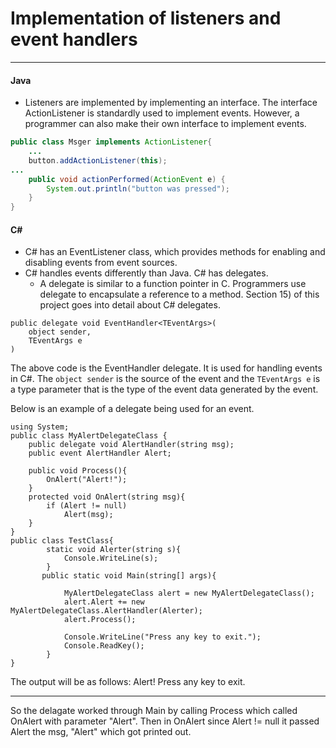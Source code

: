 # Implementation of listeners and event handlers
***
#### Java
* Listeners are implemented by implementing an interface. The interface ActionListener is standardly used to implement events. However, a programmer can also make their own interface to implement events.
```Java
public class Msger implements ActionListener{
    ...
    button.addActionListener(this);
...
    public void actionPerformed(ActionEvent e) {
        System.out.println("button was pressed");
    }
}
```
#### C#
* C# has an EventListener class, which provides methods for enabling and disabling events from event sources. 
* C# handles events differently than Java. C# has delegates.
    * A delegate is similar to a function pointer in C. Programmers use delegate to encapsulate a reference to a method. Section 15) of this project goes into detail about C# delegates.
```CSharp
public delegate void EventHandler<TEventArgs>(
	object sender,
	TEventArgs e
)
```
The above code is the EventHandler delegate. It is used for handling events in C#. The `object sender` is the source of the event and the `TEventArgs e` is a type parameter that is the type of the event data generated by the event. 

Below is an example of a delegate being used for an event.
```CSharp
using System;
public class MyAlertDelegateClass {
    public delegate void AlertHandler(string msg);
    public event AlertHandler Alert;
        
    public void Process(){
        OnAlert("Alert!");
    }
    protected void OnAlert(string msg){
        if (Alert != null)
            Alert(msg);
    }
}
public class TestClass{
        static void Alerter(string s){
            Console.WriteLine(s);
        }
       public static void Main(string[] args){
 
            MyAlertDelegateClass alert = new MyAlertDelegateClass();
            alert.Alert += new MyAlertDelegateClass.AlertHandler(Alerter);
            alert.Process();

            Console.WriteLine("Press any key to exit.");
            Console.ReadKey();
        }
}
```
The output will be as follows:
Alert!
Press any key to exit.
***
So the delagate worked through Main by calling Process which called OnAlert with parameter "Alert". Then in OnAlert since Alert != null it passed Alert the msg, "Alert" which got printed out. 



